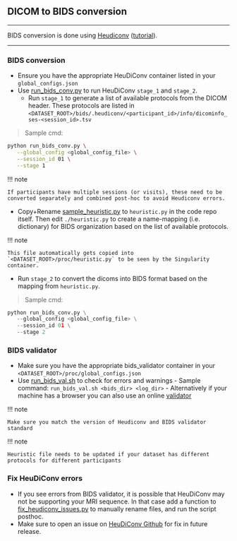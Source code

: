 ## DICOM to BIDS conversion

---

BIDS conversion is done using [Heudiconv](https://heudiconv.readthedocs.io/en/latest/) ([tutorial](https://neuroimaging-core-docs.readthedocs.io/en/latest/pages/heudiconv.html)). 

---

   
### BIDS conversion

- Ensure you have the appropriate HeuDiConv container listed in your `global_configs.json`
- Use [run_bids_conv.py](https://github.com/neurodatascience/mr_proc/blob/main/workflow/bids_conv/run_bids_conv.py) to run HeuDiConv `stage_1` and `stage_2`.  
   - Run `stage_1` to generate a list of available protocols from the DICOM header. These protocols are listed in `<DATASET_ROOT>/bids/.heudiconv/<participant_id>/info/dicominfo_ses-<session_id>.tsv`
   
> Sample cmd:
```bash
python run_bids_conv.py \
   --global_config <global_config_file> \
   --session_id 01 \
   --stage 1
```
      
!!! note

    If participants have multiple sessions (or visits), these need to be converted separately and combined post-hoc to avoid Heudiconv errors. 

- Copy+Rename [sample_heuristic.py](https://github.com/neurodatascience/mr_proc/blob/main/workflow/bids_conv/sample_heuristic.py) to `heuristic.py` in the code repo itself. Then edit `./heuristic.py` to create a name-mapping (i.e. dictionary) for BIDS organization based on the list of available protocols. 

!!! note

    This file automatically gets copied into `<DATASET_ROOT>/proc/heuristic.py` to be seen by the Singularity container.


- Run `stage_2` to convert the dicoms into BIDS format based on the mapping from `heuristic.py`. 

> Sample cmd:
```python
python run_bids_conv.py \
   --global_config <global_config_file> \
   --session_id 01 \
   --stage 2
```


### BIDS validator
- Make sure you have the appropriate bids_validator container in your `<DATASET_ROOT>/proc/global_configs.json`
- Use [run_bids_val.sh](https://github.com/neurodatascience/mr_proc/blob/main/workflow/bids_conv/scripts/run_bids_val.sh) to check for errors and warnings
      - Sample command: `run_bids_val.sh <bids_dir> <log_dir>` 
      - Alternatively if your machine has a browser you can also use an online [validator](https://bids-standard.github.io/bids-validator/)


!!! note

    Make sure you match the version of Heudiconv and BIDS validator standard

!!! note

    Heuristic file needs to be updated if your dataset has different protocols for different participants

### Fix HeuDiConv errors
- If you see errors from BIDS validator, it is possible that HeuDiConv may not be supporting your MRI sequence. In that case add a function to [fix_heudiconv_issues.py](https://github.com/neurodatascience/mr_proc/blob/main/workflow/bids_conv/fix_heudiconv_issues.py) to manually rename files, and run the script posthoc. 
- Make sure to open an issue on [HeuDiConv Github](https://github.com/nipy/heudiconv/issues) for fix in future release. 

